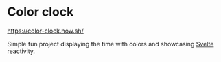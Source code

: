 # Color clock

https://color-clock.now.sh/

Simple fun project displaying the time with colors and showcasing [Svelte](https://svelte.dev) reactivity.
